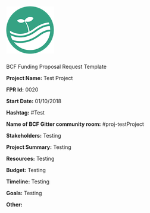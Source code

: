 
# ![BCF Logo Round Tiny](https://raw.githubusercontent.com/The-Bitcoin-Cash-Fund/Branding/master/BCF%20Symbol%20Round%20Tiny.png)
BCF Funding Proposal Request Template

**Project Name:**
Test Project

**FPR Id:**
0020

**Start Date:**
01/10/2018

**Hashtag:**
#Test

**Name of BCF Gitter community room:**
#proj-testProject

**Stakeholders:**
Testing

**Project Summary:**
Testing

**Resources:**
Testing

**Budget:**
Testing

**Timeline:**
Testing

**Goals:**
Testing

**Other:**

